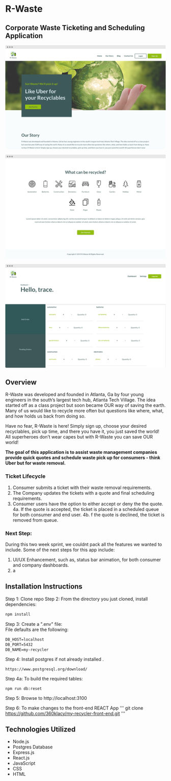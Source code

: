 # R-Waste
## Corporate Waste Ticketing and Scheduling Application 

![Screenshot](r-waste-preview(1)-crop.png)

![Screenshot](r-waste-preview(2)-crop.png)

![Screenshot](r-waste-preview-user-dashboard.png)

## Overview 
R-Waste was developed and founded in Atlanta, Ga by four young engineers in the south’s largest tech hub, Atlanta Tech Village. The idea started off as a class project but soon became OUR way of saving the earth. Many of us would like to recycle more often but questions like where, what, and how holds us back from doing so.

Have no fear, R-Waste is here! Simply sign up, choose your desired recyclables, pick up time, and there you have it, you just saved the world! All superheroes don’t wear capes but with R-Waste you can save OUR world!


<strong>The goal of this application is to assist waste management companies provide quick quotes and schedule waste pick up for consumers - think Uber but for waste removal.</strong>

### Ticket Lifecycle 
 1. Consumer submits a ticket with their waste removal requirements.
 2. The Company updates the tickets with a quote and final scheduling requirements.
 3. Consumer users have the option to either accept or deny the the quote.
 4a. If the quote is accepted, the ticket is placed in a scheduled queue for both consumer and end user. 
 4b. f the quote is declined, the ticket is removed from queue.

### Next Step: 
During this two week sprint, we couldnt pack all the features we wanted to include.  Some of the next steps for this app include: 
1. UI/UX Enhancement, such as, status bar animation, for both consumer and company dashboards. 
2. a 

## Installation Instructions 
Step 1: Clone repo
Step 2: From the directory you just cloned, install dependencies:  
```javascript
npm install
```
Step 3:  Create a ".env" file:  
File defaults are the following:
```
DB_HOST=localhost  
DB_PORT=5432
DB_NAME=my-recycler
```
Step 4: Install postgres if not already installed . 
```
https://www.postgresql.org/download/
```
Step 4a: To build the required tables:  
```
npm run db:reset
```
Step 5: Browse to http://localhost:3100 

Step 6: To make changes to the front-end REACT App 
'''
git clone https://github.com/360klacy/my-recycler-front-end.git
'''

## Technologies Utilized 
* Node.js 
* Postgres Database 
* Express.js
* React.js
* JavaScript 
* CSS
* HTML 

